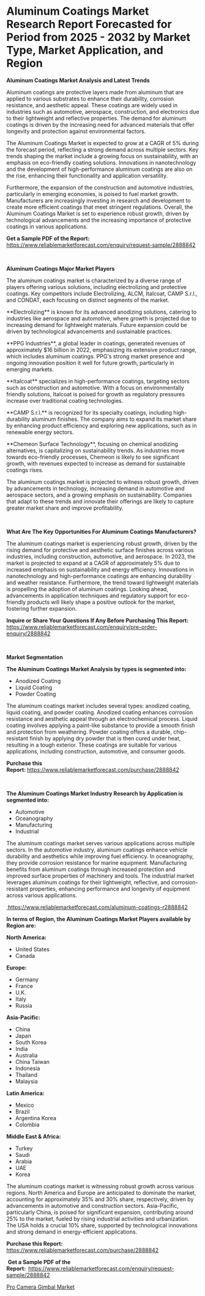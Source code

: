 <p><h1>Aluminum Coatings Market Research Report Forecasted for Period from 2025 -  2032 by Market Type, Market Application, and Region</h1></p><p><strong>Aluminum Coatings Market Analysis and Latest Trends</strong></p>
<p><p>Aluminum coatings are protective layers made from aluminum that are applied to various substrates to enhance their durability, corrosion resistance, and aesthetic appeal. These coatings are widely used in industries such as automotive, aerospace, construction, and electronics due to their lightweight and reflective properties. The demand for aluminum coatings is driven by the increasing need for advanced materials that offer longevity and protection against environmental factors.</p><p>The Aluminum Coatings Market is expected to grow at a CAGR of 5% during the forecast period, reflecting a strong demand across multiple sectors. Key trends shaping the market include a growing focus on sustainability, with an emphasis on eco-friendly coating solutions. Innovations in nanotechnology and the development of high-performance aluminum coatings are also on the rise, enhancing their functionality and application versatility.</p><p>Furthermore, the expansion of the construction and automotive industries, particularly in emerging economies, is poised to fuel market growth. Manufacturers are increasingly investing in research and development to create more efficient coatings that meet stringent regulations. Overall, the Aluminum Coatings Market is set to experience robust growth, driven by technological advancements and the increasing importance of protective coatings in various applications.</p></p>
<p><strong>Get a Sample PDF of the Report:&nbsp;</strong> <a href="https://www.reliablemarketforecast.com/enquiry/request-sample/2888842?utm_campaign=2724&utm_medium=2&utm_source=Github&utm_content=ia&utm_term=14032025&utm_id=aluminum-coatings">https://www.reliablemarketforecast.com/enquiry/request-sample/2888842</a></p>
<p>&nbsp;</p>
<p><strong>Aluminum Coatings Major Market Players</strong></p>
<p><p>The aluminum coatings market is characterized by a diverse range of players offering various solutions, including electrolizing and protective coatings. Key competitors include Electrolizing, ALCM, Italcoat, CAMP S.r.l., and CONDAT, each focusing on distinct segments of the market.</p><p>**Electrolizing** is known for its advanced anodizing solutions, catering to industries like aerospace and automotive, where growth is projected due to increasing demand for lightweight materials. Future expansion could be driven by technological advancements and sustainable practices.</p><p>**PPG Industries**, a global leader in coatings, generated revenues of approximately $16 billion in 2022, emphasizing its extensive product range, which includes aluminum coatings. PPG's strong market presence and ongoing innovation position it well for future growth, particularly in emerging markets.</p><p>**Italcoat** specializes in high-performance coatings, targeting sectors such as construction and automotive. With a focus on environmentally friendly solutions, Italcoat is poised for growth as regulatory pressures increase over traditional coating technologies.</p><p>**CAMP S.r.l.** is recognized for its specialty coatings, including high-durability aluminum finishes. The company aims to expand its market share by enhancing product efficiency and exploring new applications, such as in renewable energy sectors.</p><p>**Chemeon Surface Technology**, focusing on chemical anodizing alternatives, is capitalizing on sustainability trends. As industries move towards eco-friendly processes, Chemeon is likely to see significant growth, with revenues expected to increase as demand for sustainable coatings rises.</p><p>The aluminum coatings market is projected to witness robust growth, driven by advancements in technology, increasing demand in automotive and aerospace sectors, and a growing emphasis on sustainability. Companies that adapt to these trends and innovate their offerings are likely to capture greater market share and improve profitability.</p></p>
<p>&nbsp;</p>
<p><strong>What Are The Key Opportunities For Aluminum Coatings Manufacturers?</strong></p>
<p><p>The aluminum coatings market is experiencing robust growth, driven by the rising demand for protective and aesthetic surface finishes across various industries, including construction, automotive, and aerospace. In 2023, the market is projected to expand at a CAGR of approximately 5% due to increased emphasis on sustainability and energy efficiency. Innovations in nanotechnology and high-performance coatings are enhancing durability and weather resistance. Furthermore, the trend toward lightweight materials is propelling the adoption of aluminum coatings. Looking ahead, advancements in application techniques and regulatory support for eco-friendly products will likely shape a positive outlook for the market, fostering further expansion.</p></p>
<p><strong>Inquire or Share Your Questions If Any Before Purchasing This Report:</strong> <a href="https://www.reliablemarketforecast.com/enquiry/pre-order-enquiry/2888842?utm_campaign=2724&utm_medium=2&utm_source=Github&utm_content=ia&utm_term=14032025&utm_id=aluminum-coatings">https://www.reliablemarketforecast.com/enquiry/pre-order-enquiry/2888842</a></p>
<p>&nbsp;</p>
<p><strong>Market Segmentation</strong></p>
<p><strong>The Aluminum Coatings Market Analysis by types is segmented into:</strong></p>
<p><ul><li>Anodized Coating</li><li>Liquid Coating</li><li>Powder Coating</li></ul></p>
<p><p>The aluminum coatings market includes several types: anodized coating, liquid coating, and powder coating. Anodized coating enhances corrosion resistance and aesthetic appeal through an electrochemical process. Liquid coating involves applying a paint-like substance to provide a smooth finish and protection from weathering. Powder coating offers a durable, chip-resistant finish by applying dry powder that is then cured under heat, resulting in a tough exterior. These coatings are suitable for various applications, including construction, automotive, and consumer goods.</p></p>
<p><strong>Purchase this Report:&nbsp;</strong><a href="https://www.reliablemarketforecast.com/purchase/2888842?utm_campaign=2724&utm_medium=2&utm_source=Github&utm_content=ia&utm_term=14032025&utm_id=aluminum-coatings">https://www.reliablemarketforecast.com/purchase/2888842</a></p>
<p>&nbsp;</p>
<p><strong>The Aluminum Coatings Market Industry Research by Application is segmented into:</strong></p>
<p><ul><li>Automotive</li><li>Oceanography</li><li>Manufacturing</li><li>Industrial</li></ul></p>
<p><p>The aluminum coatings market serves various applications across multiple sectors. In the automotive industry, aluminum coatings enhance vehicle durability and aesthetics while improving fuel efficiency. In oceanography, they provide corrosion resistance for marine equipment. Manufacturing benefits from aluminum coatings through increased protection and improved surface properties of machinery and tools. The industrial market leverages aluminum coatings for their lightweight, reflective, and corrosion-resistant properties, enhancing performance and longevity of equipment across various applications.</p></p>
<p><a href="https://www.reliablemarketforecast.com/aluminum-coatings-r2888842?utm_campaign=2724&utm_medium=2&utm_source=Github&utm_content=ia&utm_term=14032025&utm_id=aluminum-coatings">&nbsp;https://www.reliablemarketforecast.com/aluminum-coatings-r2888842</a></p>
<p><strong>In terms of Region, the Aluminum Coatings Market Players available by Region are:</strong></p>
<p>
    <p> <strong> North America: </strong>
        <ul>
            <li>United States</li>
            <li>Canada</li>
        </ul>
        </p> 
    <p> <strong> Europe: </strong>
        <ul>
            <li>Germany</li>
            <li>France</li>
            <li>U.K.</li>
            <li>Italy</li>
            <li>Russia</li>
        </ul>
        </p> 
    <p> <strong> Asia-Pacific: </strong>
        <ul>
            <li>China</li>
            <li>Japan</li>
            <li>South Korea</li>
            <li>India</li>
            <li>Australia</li>
            <li>China Taiwan</li>
            <li>Indonesia</li>
            <li>Thailand</li>
            <li>Malaysia</li>
        </ul>
        </p> 
    <p> <strong> Latin America: </strong>
        <ul>
            <li>Mexico</li>
            <li>Brazil</li>
            <li>Argentina Korea</li>
            <li>Colombia</li>
        </ul>
        </p> 
    <p> <strong> Middle East & Africa: </strong>
        <ul>
            <li>Turkey</li>
            <li>Saudi</li>
            <li>Arabia</li>
            <li>UAE</li>
            <li>Korea</li>
        </ul>
    </p>
    </p>
<p><p>The aluminum coatings market is witnessing robust growth across various regions. North America and Europe are anticipated to dominate the market, accounting for approximately 35% and 30% share, respectively, driven by advancements in automotive and construction sectors. Asia-Pacific, particularly China, is poised for significant expansion, contributing around 25% to the market, fueled by rising industrial activities and urbanization. The USA holds a crucial 10% share, supported by technological innovations and strong demand in energy-efficient applications.</p></p>
<p><strong>Purchase this Report: </strong><a href="https://www.reliablemarketforecast.com/purchase/2888842?utm_campaign=2724&utm_medium=2&utm_source=Github&utm_content=ia&utm_term=14032025&utm_id=aluminum-coatings">https://www.reliablemarketforecast.com/purchase/2888842</a></p>
<p>&nbsp;<strong>Get a Sample PDF of the Report:&nbsp;&nbsp;</strong><a href="https://www.reliablemarketforecast.com/enquiry/request-sample/2888842?utm_campaign=2724&utm_medium=2&utm_source=Github&utm_content=ia&utm_term=14032025&utm_id=aluminum-coatings">https://www.reliablemarketforecast.com/enquiry/request-sample/2888842</a></p>
<p><strong></strong></p>
<p><p><a href="https://github.com/tselahiara/Market-Research-Report-List-1/blob/main/pro-camera-gimbal-market.md?utm_campaign=2724&utm_medium=2&utm_source=Github&utm_content=ia&utm_term=14032025&utm_id=aluminum-coatings">Pro Camera Gimbal Market</a></p></p>